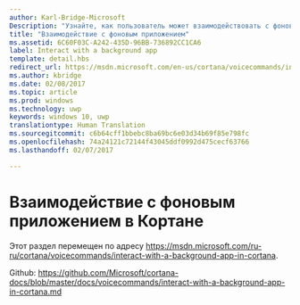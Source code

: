 ```yaml
---
author: Karl-Bridge-Microsoft
Description: "Узнайте, как пользователь может взаимодействовать с фоновым приложением через холст и голосовые функции Кортаны во время выполнения голосовой команды."
title: "Взаимодействие с фоновым приложением"
ms.assetid: 6C60F03C-A242-435D-96BB-736892CC1CA6
label: Interact with a background app
template: detail.hbs
redirect_url: https://msdn.microsoft.com/en-us/cortana/voicecommands/interact-with-a-background-app-in-cortana
ms.author: kbridge
ms.date: 02/08/2017
ms.topic: article
ms.prod: windows
ms.technology: uwp
keywords: windows 10, uwp
translationtype: Human Translation
ms.sourcegitcommit: c6b64cff1bbebc8ba69bc6e03d34b69f85e798fc
ms.openlocfilehash: 74a24121c72144f43045ddf0992d475cecf63766
ms.lasthandoff: 02/07/2017

---
```


# <a name="interact-with-a-background-app-in-cortana"></a>Взаимодействие с фоновым приложением в Кортане

Этот раздел перемещен по адресу https://msdn.microsoft.com/ru-ru/cortana/voicecommands/interact-with-a-background-app-in-cortana.

Github: https://github.com/Microsoft/cortana-docs/blob/master/docs/voicecommands/interact-with-a-background-app-in-cortana.md

